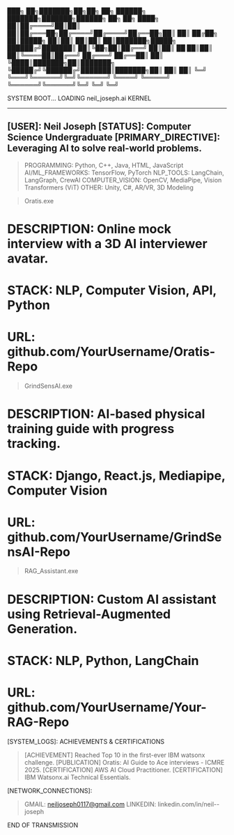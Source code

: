
███╗   ██╗███████╗██╗██╗              ██╗ ██████╗ ███████╗███████╗██████╗ ██╗  ██╗
████╗  ██║██╔════╝██║██║              ██║██╔═══██╗██╔════╝██╔════╝██╔══██╗██║  ██║
██╔██╗ ██║█████╗  ██║██║              ██║██║   ██║███████╗█████╗  ██████╔╝███████║
██║╚██╗██║██╔══╝  ██║██║         ██   ██║██║   ██║╚════██║██╔══╝  ██╔═══╝ ██╔══██║
██║ ╚████║███████╗██║███████╗    ╚█████╔╝╚██████╔╝███████║███████╗██║     ██║  ██║
╚═╝  ╚═══╝╚══════╝╚═╝╚══════╝     ╚════╝  ╚═════╝ ╚══════╝╚══════╝╚═╝     ╚═╝  ╚═╝
                                                                                  

SYSTEM BOOT...
LOADING neil_joseph.ai KERNEL

-----------------------------------------------------------------
[USER]: Neil Joseph
[STATUS]: Computer Science Undergraduate
[PRIMARY_DIRECTIVE]: Leveraging AI to solve real-world problems.
-----------------------------------------------------------------

[LOADED_MODULES]: SKILLS

> PROGRAMMING: Python, C++, Java, HTML, JavaScript
> AI/ML_FRAMEWORKS: TensorFlow, PyTorch
> NLP_TOOLS: LangChain, LangGraph, CrewAI
> COMPUTER_VISION: OpenCV, MediaPipe, Vision Transformers (ViT)
> OTHER: Unity, C#, AR/VR, 3D Modeling

[EXECUTED_PROGRAMS]: PROJECTS

> Oratis.exe
# DESCRIPTION: Online mock interview with a 3D AI interviewer avatar.
# STACK: NLP, Computer Vision, API, Python
# URL: github.com/YourUsername/Oratis-Repo

> GrindSensAI.exe
# DESCRIPTION: AI-based physical training guide with progress tracking.
# STACK: Django, React.js, Mediapipe, Computer Vision
# URL: github.com/YourUsername/GrindSensAI-Repo

> RAG_Assistant.exe
# DESCRIPTION: Custom AI assistant using Retrieval-Augmented Generation.
# STACK: NLP, Python, LangChain
# URL: github.com/YourUsername/Your-RAG-Repo

[SYSTEM_LOGS]: ACHIEVEMENTS & CERTIFICATIONS

> [ACHIEVEMENT] Reached Top 10 in the first-ever IBM watsonx challenge.
> [PUBLICATION] Oratis: AI Guide to Ace interviews - ICMRE 2025.
> [CERTIFICATION] AWS AI Cloud Practitioner.
> [CERTIFICATION] IBM Watsonx.ai Technical Essentials.

[NETWORK_CONNECTIONS]:

> GMAIL: neiljoseph0117@gmail.com
> LINKEDIN: linkedin.com/in/neil--joseph

END OF TRANSMISSION

